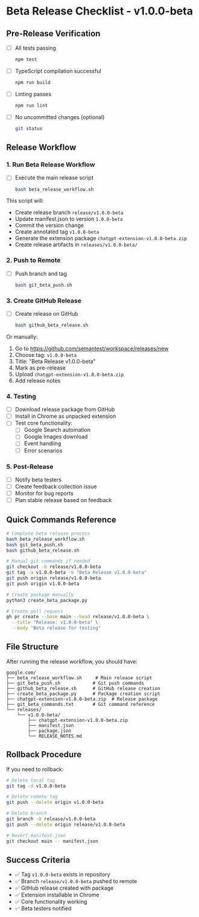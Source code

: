 # Beta Release Checklist - v1.0.0-beta

## Pre-Release Verification

- [ ] All tests passing
  ```bash
  npm test
  ```

- [ ] TypeScript compilation successful
  ```bash
  npm run build
  ```

- [ ] Linting passes
  ```bash
  npm run lint
  ```

- [ ] No uncommitted changes (optional)
  ```bash
  git status
  ```

## Release Workflow

### 1. Run Beta Release Workflow
- [ ] Execute the main release script
  ```bash
  bash beta_release_workflow.sh
  ```

This script will:
- Create release branch `release/v1.0.0-beta`
- Update manifest.json to version `1.0.0-beta`
- Commit the version change
- Create annotated tag `v1.0.0-beta`
- Generate the extension package `chatgpt-extension-v1.0.0-beta.zip`
- Create release artifacts in `releases/v1.0.0-beta/`

### 2. Push to Remote
- [ ] Push branch and tag
  ```bash
  bash git_beta_push.sh
  ```

### 3. Create GitHub Release
- [ ] Create release on GitHub
  ```bash
  bash github_beta_release.sh
  ```

Or manually:
1. Go to https://github.com/semantest/workspace/releases/new
2. Choose tag: `v1.0.0-beta`
3. Title: "Beta Release v1.0.0-beta"
4. Mark as pre-release
5. Upload `chatgpt-extension-v1.0.0-beta.zip`
6. Add release notes

### 4. Testing
- [ ] Download release package from GitHub
- [ ] Install in Chrome as unpacked extension
- [ ] Test core functionality:
  - [ ] Google Search automation
  - [ ] Google Images download
  - [ ] Event handling
  - [ ] Error scenarios

### 5. Post-Release
- [ ] Notify beta testers
- [ ] Create feedback collection issue
- [ ] Monitor for bug reports
- [ ] Plan stable release based on feedback

## Quick Commands Reference

```bash
# Complete beta release process
bash beta_release_workflow.sh
bash git_beta_push.sh
bash github_beta_release.sh

# Manual git commands if needed
git checkout -b release/v1.0.0-beta
git tag -a v1.0.0-beta -m "Beta Release v1.0.0-beta"
git push origin release/v1.0.0-beta
git push origin v1.0.0-beta

# Create package manually
python3 create_beta_package.py

# Create pull request
gh pr create --base main --head release/v1.0.0-beta \
  --title "Release: v1.0.0-beta" \
  --body "Beta release for testing"
```

## File Structure

After running the release workflow, you should have:

```
google.com/
├── beta_release_workflow.sh     # Main release script
├── git_beta_push.sh            # Git push commands
├── github_beta_release.sh      # GitHub release creation
├── create_beta_package.py      # Package creation script
├── chatgpt-extension-v1.0.0-beta.zip  # Release package
├── git_beta_commands.txt       # Git command reference
└── releases/
    └── v1.0.0-beta/
        ├── chatgpt-extension-v1.0.0-beta.zip
        ├── manifest.json
        ├── package.json
        └── RELEASE_NOTES.md
```

## Rollback Procedure

If you need to rollback:

```bash
# Delete local tag
git tag -d v1.0.0-beta

# Delete remote tag
git push --delete origin v1.0.0-beta

# Delete branch
git branch -D release/v1.0.0-beta
git push --delete origin release/v1.0.0-beta

# Revert manifest.json
git checkout main -- manifest.json
```

## Success Criteria

- ✅ Tag `v1.0.0-beta` exists in repository
- ✅ Branch `release/v1.0.0-beta` pushed to remote
- ✅ GitHub release created with package
- ✅ Extension installable in Chrome
- ✅ Core functionality working
- ✅ Beta testers notified